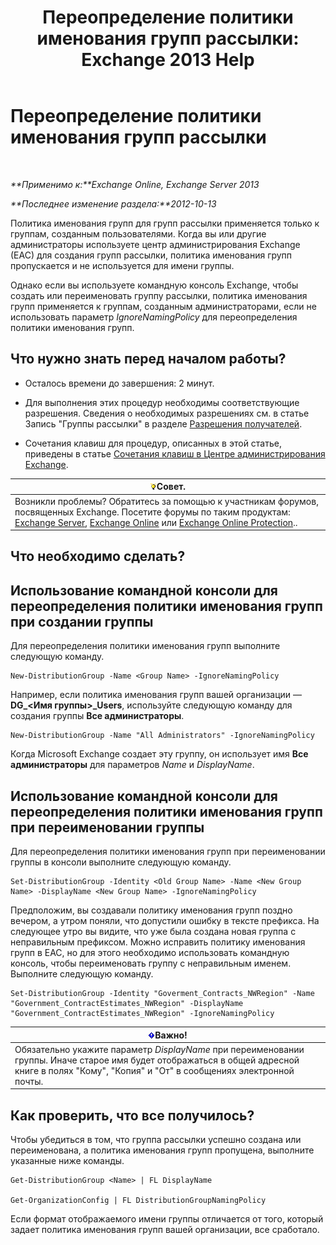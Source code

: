﻿---
title: 'Переопределение политики именования групп рассылки: Exchange 2013 Help'
TOCTitle: Переопределение политики именования групп рассылки
ms:assetid: 9eb23fc9-3f59-4d09-9077-85c89a051ee0
ms:mtpsurl: https://technet.microsoft.com/ru-ru/library/JJ218685(v=EXCHG.150)
ms:contentKeyID: 50487254
ms.date: 04/30/2018
mtps_version: v=EXCHG.150
ms.translationtype: HT
---

# Переопределение политики именования групп рассылки

 

_**Применимо к:**Exchange Online, Exchange Server 2013_

_**Последнее изменение раздела:**2012-10-13_

Политика именования групп для групп рассылки применяется только к группам, созданным пользователями. Когда вы или другие администраторы используете центр администрирования Exchange (EAC) для создания групп рассылки, политика именования групп пропускается и не используется для имени группы.

Однако если вы используете командную консоль Exchange, чтобы создать или переименовать группу рассылки, политика именования групп применяется к группам, созданным администраторами, если не использовать параметр *IgnoreNamingPolicy* для переопределения политики именования групп.

## Что нужно знать перед началом работы?

  - Осталось времени до завершения: 2 минут.

  - Для выполнения этих процедур необходимы соответствующие разрешения. Сведения о необходимых разрешениях см. в статье Запись "Группы рассылки" в разделе [Разрешения получателей](recipients-permissions-exchange-2013-help.md).

  - Сочетания клавиш для процедур, описанных в этой статье, приведены в статье [Сочетания клавиш в Центре администрирования Exchange](keyboard-shortcuts-in-the-exchange-admin-center-exchange-online-protection-help.md).

<table>
<thead>
<tr class="header">
<th><img src="images/Bb124558.tip(EXCHG.150).gif" title="Совет" alt="Совет" />Совет.</th>
</tr>
</thead>
<tbody>
<tr class="odd">
<td>Возникли проблемы? Обратитесь за помощью к участникам форумов, посвященных Exchange. Посетите форумы по таким продуктам: <a href="https://go.microsoft.com/fwlink/p/?linkid=60612">Exchange Server</a>, <a href="https://go.microsoft.com/fwlink/p/?linkid=267542">Exchange Online</a> или <a href="https://go.microsoft.com/fwlink/p/?linkid=285351">Exchange Online Protection</a>..</td>
</tr>
</tbody>
</table>


## Что необходимо сделать?

## Использование командной консоли для переопределения политики именования групп при создании группы

Для переопределения политики именования групп выполните следующую команду.

    New-DistributionGroup -Name <Group Name> -IgnoreNamingPolicy

Например, если политика именования групп вашей организации — **DG\_\<Имя группы\>\_Users**, используйте следующую команду для создания группы **Все администраторы**.

    New-DistributionGroup -Name "All Administrators" -IgnoreNamingPolicy

Когда Microsoft Exchange создает эту группу, он использует имя **Все администраторы** для параметров *Name* и *DisplayName*.

## Использование командной консоли для переопределения политики именования групп при переименовании группы

Для переопределения политики именования групп при переименовании группы в консоли выполните следующую команду.

    Set-DistributionGroup -Identity <Old Group Name> -Name <New Group Name> -DisplayName <New Group Name> -IgnoreNamingPolicy

Предположим, вы создавали политику именования групп поздно вечером, а утром поняли, что допустили ошибку в тексте префикса. На следующее утро вы видите, что уже была создана новая группа с неправильным префиксом. Можно исправить политику именования групп в EAC, но для этого необходимо использовать командную консоль, чтобы переименовать группу с неправильным именем. Выполните следующую команду.

    Set-DistributionGroup -Identity "Goverment_Contracts_NWRegion" -Name "Government_ContractEstimates_NWRegion" -DisplayName "Government_ContractEstimates_NWRegion" -IgnoreNamingPolicy

<table>
<thead>
<tr class="header">
<th><img src="images/Dd876857.important(EXCHG.150).gif" title="Важно" alt="Важно" />Важно!</th>
</tr>
</thead>
<tbody>
<tr class="odd">
<td>Обязательно укажите параметр <em>DisplayName</em> при переименовании группы. Иначе старое имя будет отображаться в общей адресной книге в полях &quot;Кому&quot;, &quot;Копия&quot; и &quot;От&quot; в сообщениях электронной почты.</td>
</tr>
</tbody>
</table>


## Как проверить, что все получилось?

Чтобы убедиться в том, что группа рассылки успешно создана или переименована, а политика именования групп пропущена, выполните указанные ниже команды.

    Get-DistributionGroup <Name> | FL DisplayName

    Get-OrganizationConfig | FL DistributionGroupNamingPolicy

Если формат отображаемого имени группы отличается от того, который задает политика именования групп вашей организации, все сработало.

